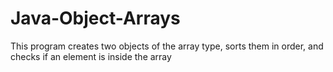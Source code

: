 # Java-Object-Arrays
This program creates two objects of the array type, sorts them in order, and checks if an element is inside the array 
